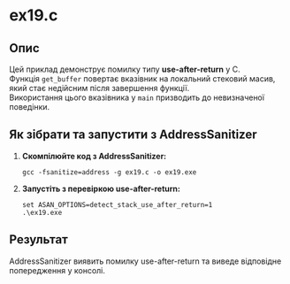# ex19.c

## Опис

Цей приклад демонструє помилку типу **use-after-return** у C.  
Функція `get_buffer` повертає вказівник на локальний стековий масив, який стає недійсним після завершення функції.  
Використання цього вказівника у `main` призводить до невизначеної поведінки.

## Як зібрати та запустити з AddressSanitizer

1. **Скомпілюйте код з AddressSanitizer:**

   ```
   gcc -fsanitize=address -g ex19.c -o ex19.exe
   ```

2. **Запустіть з перевіркою use-after-return:**

   ```
   set ASAN_OPTIONS=detect_stack_use_after_return=1
   .\ex19.exe
   ```

## Результат

AddressSanitizer виявить помилку use-after-return та виведе відповідне попередження у консолі.
